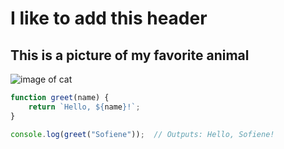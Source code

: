 # <h1> I like to add this  header
## <h2> This is a picture of my favorite animal

![image of cat]( https://cdn.pixabay.com/photo/2024/03/07/10/38/simba-8618301_1280.jpg)
``` javascript
function greet(name) {
    return `Hello, ${name}!`;
}

console.log(greet("Sofiene"));  // Outputs: Hello, Sofiene!
```

